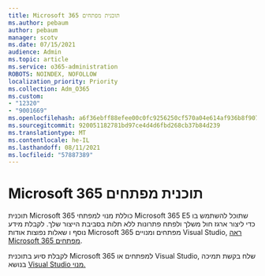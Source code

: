 ```yaml
---
title: Microsoft 365 תוכנית מפתחים
ms.author: pebaum
author: pebaum
manager: scotv
ms.date: 07/15/2021
audience: Admin
ms.topic: article
ms.service: o365-administration
ROBOTS: NOINDEX, NOFOLLOW
localization_priority: Priority
ms.collection: Adm_O365
ms.custom:
- "12320"
- "9001669"
ms.openlocfilehash: a6f36ebff88efee00c0fc9256250cf570a04e614af936b8f907d564e0e82398f
ms.sourcegitcommit: 920051182781bd97ce4d4d6fbd268cb37b84d239
ms.translationtype: MT
ms.contentlocale: he-IL
ms.lasthandoff: 08/11/2021
ms.locfileid: "57887389"
---
```

# <a name="microsoft-365-developer-program"></a>Microsoft 365 תוכנית מפתחים

תוכנית Microsoft 365 כוללת מנוי למפתחי Microsoft 365 E5 שתוכל להשתמש בו כדי ליצור ארגז חול משלך ולפתח פתרונות ללא תלות בסביבת הייצור שלך. לקבלת מידע נוסף ו שאלות נפוצות אודות Microsoft 365 מפתחים ומנויים Visual Studio, [ראה Microsoft 365 מפתחים](https://docs.microsoft.com/office/developer-program/microsoft-365-developer-program).

לקבלת סיוע בתוכנית Microsoft 365 למפתחים או Visual Studio, שלח בקשת תמיכה בנושא [Visual Studio מנוי.](https://visualstudio.microsoft.com/subscriptions/support/)